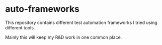 # auto-frameworks

This repository contains different test automation frameworks I tried using different tools. 

Mainly this will keep my R&D work in one common place.
